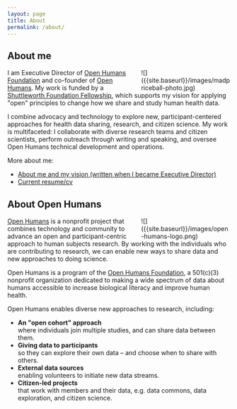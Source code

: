 ```yaml
---
layout: page
title: About
permalink: /about/
---
```

<style>
.about-page-img {
    float: right;
    width: 40%;
    margin-left: 10px;
}
</style>

## About me

<div class="about-page-img" markdown="1">
  ![]({{site.baseurl}}/images/madpriceball-photo.jpg)
</div>

I am Executive Director of [Open Humans Foundation](http://openhumansfoundation.org)
and co-founder of [Open Humans](https://www.openhumans.org). My work is funded
by a [Shuttleworth Foundation Fellowship](https://shuttleworthfoundation.org/fellows/mad-ball/),
which supports my vision for applying "open" principles to change how we share
and study human health data.

I combine advocacy and technology to explore new,
participant-centered approaches for health data sharing, research, and
citizen science. My work is multifaceted: I collaborate with diverse research
teams and citizen scientists, perform outreach through
writing and speaking, and oversee Open Humans technical development and
operations.

More about me:

* [About me and my vision (written when I became Executive Director)]({{site.baseurl}}/introducing-myself-as-executive-director/)
* [Current resume/cv]({{site.baseurl}}/files/resume.pdf)

## About Open Humans

<div class="about-page-img" markdown="1">
  ![]({{site.baseurl}}/images/open-humans-logo.png)
</div>

[Open Humans](https://www.openhumans.org/)
is a nonprofit project that combines technology and
community to advance an open and participant-centric
approach to human subjects research. By working with
the individuals who are contributing to research,
we can enable new ways to share data and new
approaches to doing science.

Open Humans is a program of the
[Open Humans Foundation](http://openhumansfoundation.org),
a 501(c)(3) nonprofit organization dedicated to making a
wide spectrum of data about humans accessible to increase
biological literacy and improve human health.

Open Humans enables diverse new approaches to research,
including:

* **An "open cohort" approach**<br>
  where individuals join multiple studies, and can share
  data between them.
* **Giving data to participants**<br>
  so they can explore their own data &ndash; and
  choose when to share with others.
* **External data sources**<br>
  enabling volunteers to initiate new data streams.
* **Citizen-led projects**<br> that work with members
  and their data, e.g. data commons, data exploration,
  and citizen science.
